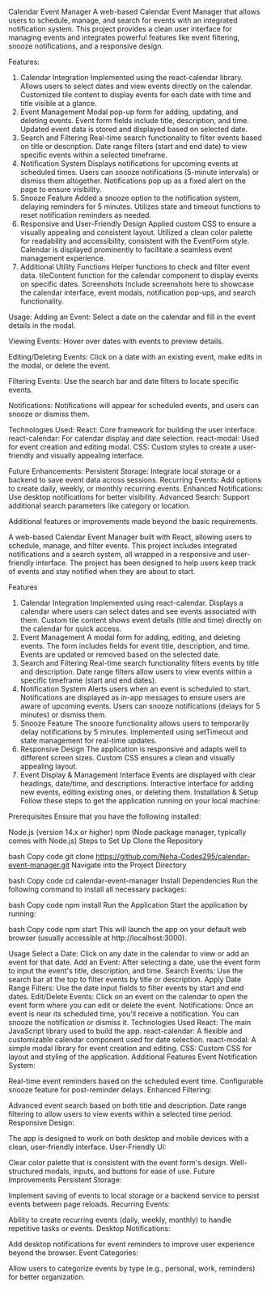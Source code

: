 Calendar Event Manager
A web-based Calendar Event Manager that allows users to schedule, manage, and search for events with an integrated notification system. This project provides a clean user interface for managing events and integrates powerful features like event filtering, snooze notifications, and a responsive design.

Features:
1. Calendar Integration
Implemented using the react-calendar library.
Allows users to select dates and view events directly on the calendar.
Customized tile content to display events for each date with time and title visible at a glance.
2. Event Management
Modal pop-up form for adding, updating, and deleting events.
Event form fields include title, description, and time.
Updated event data is stored and displayed based on selected date.
3. Search and Filtering
Real-time search functionality to filter events based on title or description.
Date range filters (start and end date) to view specific events within a selected timeframe.
4. Notification System
Displays notifications for upcoming events at scheduled times.
Users can snooze notifications (5-minute intervals) or dismiss them altogether.
Notifications pop up as a fixed alert on the page to ensure visibility.
5. Snooze Feature
Added a snooze option to the notification system, delaying reminders for 5 minutes.
Utilizes state and timeout functions to reset notification reminders as needed.
6. Responsive and User-Friendly Design
Applied custom CSS to ensure a visually appealing and consistent layout.
Utilized a clean color palette for readability and accessibility, consistent with the EventForm style.
Calendar is displayed prominently to facilitate a seamless event management experience.
7. Additional Utility Functions
Helper functions to check and filter event data.
tileContent function for the calendar component to display events on specific dates.
Screenshots
Include screenshots here to showcase the calendar interface, event modals, notification pop-ups, and search functionality.


Usage:
Adding an Event: Select a date on the calendar and fill in the event details in the modal.

Viewing Events: Hover over dates with events to preview details.

Editing/Deleting Events: Click on a date with an existing event, make edits in the modal, or delete the event.

Filtering Events: Use the search bar and date filters to locate specific events.

Notifications: Notifications will appear for scheduled events, and users can snooze or dismiss them.


Technologies Used:
React: Core framework for building the user interface.
react-calendar: For calendar display and date selection.
react-modal: Used for event creation and editing modal.
CSS: Custom styles to create a user-friendly and visually appealing interface.


Future Enhancements:
Persistent Storage: Integrate local storage or a backend to save event data across sessions.
Recurring Events: Add options to create daily, weekly, or monthly recurring events.
Enhanced Notifications: Use desktop notifications for better visibility.
Advanced Search: Support additional search parameters like category or location.


Additional features or improvements made beyond the basic requirements.

A web-based Calendar Event Manager built with React, allowing users to schedule, manage, and filter events. This project includes integrated notifications and a search system, all wrapped in a responsive and user-friendly interface. The project has been designed to help users keep track of events and stay notified when they are about to start.

Features
1. Calendar Integration
Implemented using react-calendar.
Displays a calendar where users can select dates and see events associated with them.
Custom tile content shows event details (title and time) directly on the calendar for quick access.
2. Event Management
A modal form for adding, editing, and deleting events.
The form includes fields for event title, description, and time.
Events are updated or removed based on the selected date.
3. Search and Filtering
Real-time search functionality filters events by title and description.
Date range filters allow users to view events within a specific timeframe (start and end dates).
4. Notification System
Alerts users when an event is scheduled to start.
Notifications are displayed as in-app messages to ensure users are aware of upcoming events.
Users can snooze notifications (delays for 5 minutes) or dismiss them.
5. Snooze Feature
The snooze functionality allows users to temporarily delay notifications by 5 minutes.
Implemented using setTimeout and state management for real-time updates.
6. Responsive Design
The application is responsive and adapts well to different screen sizes.
Custom CSS ensures a clean and visually appealing layout.
7. Event Display & Management Interface
Events are displayed with clear headings, date/time, and descriptions.
Interactive interface for adding new events, editing existing ones, or deleting them.
Installation & Setup
Follow these steps to get the application running on your local machine:

Prerequisites
Ensure that you have the following installed:

Node.js (version 14.x or higher)
npm (Node package manager, typically comes with Node.js)
Steps to Set Up
Clone the Repository

bash
Copy code
git clone https://github.com/Neha-Codes295/calendar-event-manager.git
Navigate into the Project Directory

bash
Copy code
cd calendar-event-manager
Install Dependencies Run the following command to install all necessary packages:

bash
Copy code
npm install
Run the Application Start the application by running:

bash
Copy code
npm start
This will launch the app on your default web browser (usually accessible at http://localhost:3000).

Usage
Select a Date: Click on any date in the calendar to view or add an event for that date.
Add an Event: After selecting a date, use the event form to input the event's title, description, and time.
Search Events: Use the search bar at the top to filter events by title or description.
Apply Date Range Filters: Use the date input fields to filter events by start and end dates.
Edit/Delete Events: Click on an event on the calendar to open the event form where you can edit or delete the event.
Notifications: Once an event is near its scheduled time, you’ll receive a notification. You can snooze the notification or dismiss it.
Technologies Used
React: The main JavaScript library used to build the app.
react-calendar: A flexible and customizable calendar component used for date selection.
react-modal: A simple modal library for event creation and editing.
CSS: Custom CSS for layout and styling of the application.
Additional Features
Event Notification System:

Real-time event reminders based on the scheduled event time.
Configurable snooze feature for post-reminder delays.
Enhanced Filtering:

Advanced event search based on both title and description.
Date range filtering to allow users to view events within a selected time period.
Responsive Design:

The app is designed to work on both desktop and mobile devices with a clean, user-friendly interface.
User-Friendly UI:

Clear color palette that is consistent with the event form's design.
Well-structured modals, inputs, and buttons for ease of use.
Future Improvements
Persistent Storage:

Implement saving of events to local storage or a backend service to persist events between page reloads.
Recurring Events:

Ability to create recurring events (daily, weekly, monthly) to handle repetitive tasks or events.
Desktop Notifications:

Add desktop notifications for event reminders to improve user experience beyond the browser.
Event Categories:

Allow users to categorize events by type (e.g., personal, work, reminders) for better organization.